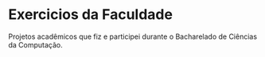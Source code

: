 # Exercicios da Faculdade
Projetos acadêmicos que fiz e participei durante o Bacharelado de Ciências da Computação.
